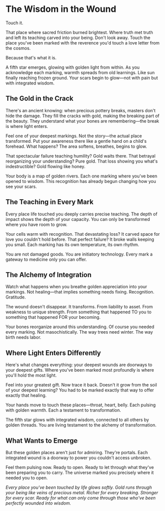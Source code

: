 # The Wisdom in the Wound

Touch it.

That place where sacred friction burned brightest. Where truth met truth and left its teaching carved into your being. Don't look away. Touch the place you've been marked with the reverence you'd touch a love letter from the cosmos.

Because that's what it is.

A fifth star emerges, glowing with golden light from within. As you acknowledge each marking, warmth spreads from old learnings. Like sun finally reaching frozen ground. Your scars begin to glow—not with pain but with integrated wisdom.

## The Gold in the Crack

There's an ancient knowing: when precious pottery breaks, masters don't hide the damage. They fill the cracks with gold, making the breaking part of the beauty. They understand what your bones are remembering—the break is where light enters.

Feel one of your deepest markings. Not the story—the actual place transformed. Put your awareness there like a gentle hand on a child's forehead. What happens? The area softens, breathes, begins to glow.

That spectacular failure teaching humility? Gold waits there. That betrayal reorganizing your understanding? Pure gold. That loss showing you what's indestructible? Gold flowing like honey.

Your body is a map of golden rivers. Each one marking where you've been opened to wisdom. This recognition has already begun changing how you see your scars.

## The Teaching in Every Mark

Every place life touched you deeply carries precise teaching. The depth of impact shows the depth of your capacity. You can only be transformed where you have room to grow.

Your cells warm with recognition. That devastating loss? It carved space for love you couldn't hold before. That perfect failure? It broke walls keeping you small. Each marking has its own temperature, its own rhythm.

You are not damaged goods. You are initiatory technology. Every mark a gateway to medicine only you can offer.

## The Alchemy of Integration

Watch what happens when you breathe golden appreciation into your markings. Not healing—that implies something needs fixing. Recognition. Gratitude.

The wound doesn't disappear. It transforms. From liability to asset. From weakness to unique strength. From something that happened TO you to something that happened FOR your becoming.

Your bones reorganize around this understanding. Of course you needed every marking. Not masochistically. The way trees need winter. The way birth needs labor.

## Where Light Enters Differently

Here's what changes everything: your deepest wounds are doorways to your deepest gifts. Where you've been marked most profoundly is where you'll hold the most light.

Feel into your greatest gift. Now trace it back. Doesn't it grow from the soil of your deepest learning? You had to be marked exactly that way to offer exactly that healing.

Your hands move to touch these places—throat, heart, belly. Each pulsing with golden warmth. Each a testament to transformation.

The fifth star glows with integrated wisdom, connected to all others by golden threads. You are living testament to the alchemy of transformation.

## What Wants to Emerge

But these golden places aren't just for admiring. They're portals. Each integrated wound is a doorway to power you couldn't access unbroken.

Feel them pulsing now. Ready to open. Ready to let through what they've been preparing you to carry. The universe marked you precisely where it needed you to open.

*Every place you've been touched by life glows softly. Gold runs through your being like veins of precious metal. Richer for every breaking. Stronger for every scar. Ready for what can only come through those who've been perfectly wounded into wisdom.*